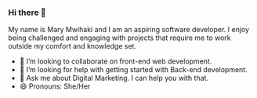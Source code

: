 ### Hi there 👋

My name is Mary Mwihaki and I am an aspiring software developer. I enjoy being challenged and engaging with projects that require me to work outside my comfort and knowledge set. 

- 👯 I’m looking to collaborate on front-end web development. 
- 🤔 I’m looking for help with getting started with Back-end development. 
- 💬 Ask me about Digital Marketing. I can help you with that.
- 😄 Pronouns: She/Her






